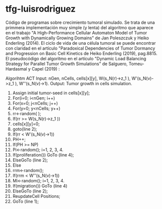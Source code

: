 # tfg-luisrodriguez
Código de programas sobre crecimiento tumoral simulado.
Se trata de una primmera implementación muy simple (y lenta) del algoritmo que aparece en el trabajo "A High-Performance Cellular Automaton Model of Tumor Growth with Dynamically Growing Domains" de Jan Poleszczuk y Heiko Enderling (2014).
El ciclo de vida de una célula tumoral se puede encontrar con claridad en el artículo "Paradoxical Dependencies of Tumor Dormancy and Progression on Basic Cell Kinetics
de Heiko Enderling (2019), pag.8815.
El pseudocódigo del algoritmo en el artículo "Dynamic Load Balancing Strategy for Parallel Tumor Growth Simulations" de Salguero, Tomeu-Hardasmal y Capel (2019) :

Algorihtm ACT
Input:
nGen, nCells, cells[x][y],
W(s_N(r)->z_1 ), W'(s_N(v)->z_1 ), W''(s_N(v)->1).
Output: Tumor growth in cells simulation.
1. Assign initial tumor-seed in cells[x][y];
2. For(i=0; i<nGen; i++)
3. For(x=0; j<nCells; j++)
4. For(y=0; y<nCells; y++)
5. rr<-random( );
6. If(rr >= W(s_N(r)->z_1 ))
7. cells[x][y]=0;
8. goto(line 2);
9. If(rr < W'(s_N(v)->1))
10. PH++;
11. If(PH >= NP)
12. Pi<-random(); i=1, 2, 3, 4.
13. If(proliferation()) GoTo (line 4);
14. ElseGoTo (line 2);
15. Else
16. rrm<-random();
17. If(rrm < W''(s_N(v)->1))
18. Mi<-random(); i=1, 2, 3, 4.
19. If(migration()) GoTo (line 4)
20. ElseGoTo (line 2);
21. ReupdateCell Positions;
22. GoTo (line 1);
